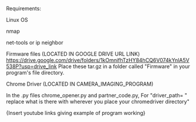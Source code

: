 Requirements:

Linux OS

nmap

net-tools or ip neighbor

Firmware files (LOCATED IN GOOGLE DRIVE URL LINK)
https://drive.google.com/drive/folders/1kOmnifhTzHY84hCQ6V074kYnlA5V538P?usp=drive_link
Place these tar.gz in a folder called "Firmware" in your program's file directory. 

Chrome Driver (LOCATED IN CAMERA_IMAGING_PROGRAM)

In the .py files chrome_opener.py and partner_code.py, For "driver_path= " replace what is there with wherever you place your chromedriver directory" 

{Insert youtube links giving example of program working}
